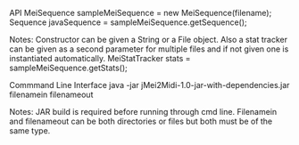API
MeiSequence sampleMeiSequence = new MeiSequence(filename);
Sequence javaSequence = sampleMeiSequence.getSequence();

Notes: Constructor can be given a String or a File object.
       Also a stat tracker can be given as a second parameter for
       multiple files and if not given one is instantiated automatically.
		MeiStatTracker stats = sampleMeiSequence.getStats();

Commmand Line Interface
java -jar jMei2Midi-1.0-jar-with-dependencies.jar filenamein filenameout

Notes: JAR build is required before running through cmd line.
       Filenamein and filenameout can be both directories or files
       but both must be of the same type.
